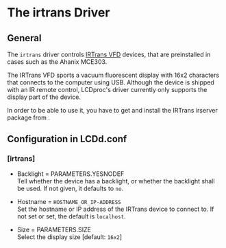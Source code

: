 # The irtrans Driver

## General

The `irtrans` driver controls [IRTrans
VFD](http://www.irtrans.de/en/main.php) devices, that are preinstalled
in cases such as the Ahanix MCE303.

The IRTrans VFD sports a vacuum fluorescent display with 16x2 characters
that connects to the computer using USB. Although the device is shipped
with an IR remote control, LCDproc's driver currently only supports the
display part of the device.

In order to be able to use it, you have to get and install the IRTrans
irserver package from [](http://www.irtrans.de/en/download/linux.php).

## Configuration in LCDd.conf

### \[irtrans\]

  - Backlight = PARAMETERS.YESNODEF  
    Tell whether the device has a backlight, or whether the backlight
    shall be used. If not given, it defaults to `no`.

  - Hostname = `HOSTNAME_OR_IP-ADDRESS`  
    Set the hostname or IP address of the IRTrans device to connect to.
    If not set or set, the default is `localhost`.

  - Size = PARAMETERS.SIZE  
    Select the display size \[default: `16x2`\]
